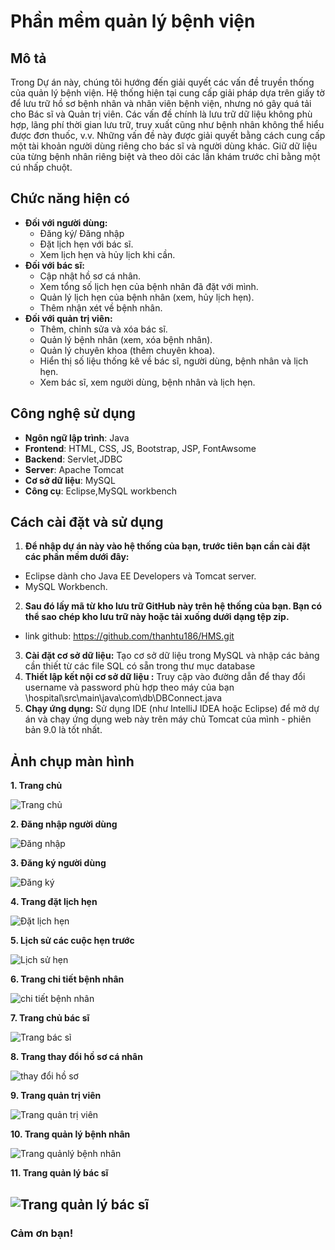 # Phần mềm quản lý bệnh viện
## Mô tả
Trong Dự án này, chúng tôi hướng đến giải quyết các vấn đề truyền thống của quản lý bệnh viện. Hệ thống hiện tại cung cấp giải pháp dựa trên giấy tờ để lưu trữ hồ sơ bệnh nhân và nhân viên bệnh viện, nhưng nó gây quá tải cho Bác sĩ và Quản trị viên. Các vấn đề chính là lưu trữ dữ liệu không phù hợp, lãng phí thời gian lưu trữ, truy xuất cũng như bệnh nhân không thể hiểu được đơn thuốc, v.v. Những vấn đề này được giải quyết bằng cách cung cấp một tài khoản người dùng riêng cho bác sĩ và người dùng khác. Giữ dữ liệu của từng bệnh nhân riêng biệt và theo dõi các lần khám trước chỉ bằng một cú nhấp chuột.
## Chức năng hiện có
- **Đối với người dùng:**
  - Đăng ký/ Đăng nhập
  - Đặt lịch hẹn với bác sĩ.
  - Xem lịch hẹn và hủy lịch khi cần.
- **Đối với bác sĩ:**
  - Cập nhật hồ sơ cá nhân.
  - Xem tổng số lịch hẹn của bệnh nhân đã đặt với mình.
  - Quản lý lịch hẹn của bệnh nhân (xem, hủy lịch hẹn).
  - Thêm nhận xét về bệnh nhân.
- **Đối với quản trị viên:**
  -	Thêm, chỉnh sửa và xóa bác sĩ.
  -	Quản lý bệnh nhân (xem, xóa bệnh nhân).
  - Quản lý chuyên khoa (thêm chuyên khoa).
  -	Hiển thị số liệu thống kê về bác sĩ, người dùng, bệnh nhân và lịch hẹn.
  - Xem bác sĩ, xem người dùng, bệnh nhân và lịch hẹn.
## Công nghệ sử dụng
- **Ngôn ngữ lập trình**: Java
- **Frontend**: HTML, CSS, JS, Bootstrap, JSP, FontAwsome
- **Backend**: Servlet,JDBC
- **Server**:  Apache Tomcat
- **Cơ sở dữ liệu**: MySQL
- **Công cụ**: Eclipse,MySQL workbench
## Cách cài đặt và sử dụng
1. **Để nhập dự án này vào hệ thống của bạn, trước tiên bạn cần cài đặt các phần mềm dưới đây:**

- Eclipse dành cho Java EE Developers và Tomcat server. 
- MySQL Workbench.
2. **Sau đó lấy mã từ kho lưu trữ GitHub này trên hệ thống của bạn. Bạn có thể sao chép kho lưu trữ này hoặc tải xuống dưới dạng tệp zip.**
- link github: https://github.com/thanhtu186/HMS.git
3. **Cài đặt cơ sở dữ liệu:** Tạo cơ sở dữ liệu trong MySQL và nhập các bảng cần thiết từ các file SQL có sẵn trong thư mục database
4. **Thiết lập kết nội cơ sở dữ liệu :**  Truy cập vào đường dẫn để thay đổi username và password phù hợp theo máy của bạn
  \hospital\src\main\java\com\db\DBConnect.java
5. **Chạy ứng dụng:** Sử dụng IDE (như IntelliJ IDEA hoặc Eclipse) để mở dự án và chạy ứng dụng web này trên máy chủ Tomcat của mình - phiên bản 9.0 là tốt nhất.

## Ảnh chụp màn hình

**1. Trang chủ**

![Trang chủ](https://github.com/thanhtu186/HMS/blob/main/src/main/webapp/img/home.png)

**2. Đăng nhập người dùng**

![Đăng nhập](https://github.com/thanhtu186/HMS/blob/main/src/main/webapp/img/signin.png)

**3. Đăng ký người dùng**

![Đăng ký](https://github.com/thanhtu186/HMS/blob/main/src/main/webapp/img/signup.png)

**4. Trang đặt lịch hẹn**

![Đặt lịch hẹn](https://github.com/thanhtu186/HMS/blob/main/src/main/webapp/img/dat_lich_kham.png)

**5. Lịch sử các cuộc hẹn trước**

![Lịch sử hẹn](https://github.com/thanhtu186/HMS/blob/main/src/main/webapp/img/xem_lich_kham.png)

**6. Trang chi tiết bệnh nhân**

![chi tiết bệnh nhân](https://github.com/thanhtu186/HMS/blob/main/src/main/webapp/img/xem_chi_tiet.png)

**7. Trang chủ bác sĩ**

![Trang bác sĩ](https://github.com/thanhtu186/HMS/blob/main/src/main/webapp/img/Trang_bs.png)

**8. Trang thay đổi hồ sơ cá nhân**

![thay đổi hồ sơ](https://github.com/thanhtu186/HMS/blob/main/src/main/webapp/img/trang_thay_doi_ho_so_ca_nhan.png)

**9. Trang quản trị viên**

![Trang quản trị viên](https://github.com/thanhtu186/HMS/blob/main/src/main/webapp/img/trang_admin.png)

**10. Trang quản lý bệnh nhân**

![Trang quảnlý bệnh nhân](https://github.com/thanhtu186/HMS/blob/main/src/main/webapp/img/ql_bn.png)

**11. Trang quản lý bác sĩ**

![Trang quản lý bác sĩ ](https://github.com/thanhtu186/HMS/blob/main/src/main/webapp/img/ql_bs.png)
---
### Cảm ơn bạn!
